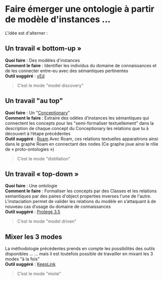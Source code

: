 Faire émerger une ontologie à partir de modèle d'instances ...
==

L'idée est d'alterner :

Un travail « bottom-up »
-
__Quoi faire__ : Des modèles d'instances   
__Comment le faire__ : Identifier les individus du domaine de connaissances et de les connecter entre-eu avec des sémantiques pertinentes   
__Outil suggéré__ : <a href="https://www.yworks.com/products/yed">yEd</a>
> C’est le mode "model discovery"  

Un travail "au top"
-
__Quoi faire__ : Un "<a href="https://github.com/iPlumb3r/BizApp-Spec-Methodo/tree/master/2_Deliverables/Conceptionary">Conceptionary</a>"    
__Comment le faire__ : Extraire des odèles d’instances les sémantiques qui connectent les concepts pour les "semi-formaliser textuellement"  dans la description de chaque concept du Conceptionary les relations que tu à découvert à l’étape précédentes   
__Outil suggéré__ : <a href="https://roamresearch.com/">Roam</a>
Avec Roam, ces relations textuelles  apparaitrons ainsi dans le graphe Roam en connectant des nodes
(Ce graphe joue ainsi le rôle de « proto-ontologies »)
> C’est le mode "distillation"

 Un travail « top-down » 
 -
__Quoi faire__ : Une ontologie   
__Comment le faire__  : Formaliser les concepts par des Classes et les relations semantiques par des paires d'object properties inverses l'une de l'autre. L'instaciation permet de valider les relations du modèle en s’attaquant à de nouveau cas d’usage du domaine de connaissances   
__Outil suggéré__ : <a href="https://protege.stanford.edu/download/protege/3.5/installanywhere/Web_Installers/">Protégé 3.5</a>
> C’est le mode "model driven"

Mixer les 3 modes
 -
 La méthodologie précédentes prends en compte les possibilités des outils disponibles ...
 ... mais il est toutefois possible de travailler en mixant les 3 modes "à la fois"   
__Outil suggéré__ : <a href="http://keeplink.com/">KeepLink</a>
> C’est le mode "mixte"

